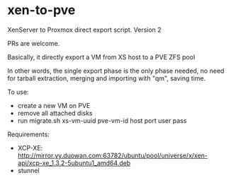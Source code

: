 # xen-to-pve
XenServer to Proxmox direct export script.
Version 2

PRs are welcome.

Basically, it directly export a VM from XS host to a PVE ZFS pool

In other words, the single export phase is the only phase needed,
no need for tarball extraction, merging and importing with "qm",
saving time.

To use:
- create a new VM on PVE
- remove all attached disks
- run migrate.sh xs-vm-uuid pve-vm-id host port user pass

Requirements: 
  - XCP-XE: http://mirror.yy.duowan.com:63782/ubuntu/pool/universe/x/xen-api/xcp-xe_1.3.2-5ubuntu1_amd64.deb
  - stunnel
